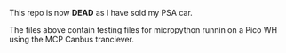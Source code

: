 This repo is now **DEAD** as I have sold my PSA car.

The files above contain testing files for micropython runnin on a Pico WH using the MCP Canbus tranciever.
